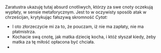 Zaratustra ukazuję tutaj absurd cnotliwych, którzy za swe cnoty oczekują wypłaty, w sensie metaforycznym.
Jest to w oczywisty sposób atak w chrześcijan, krytykując fałszywą skromność
_Cytat:_
- I oto złorzeczycie mi za to, że pouczam, iż nie ma zapłaty, nie ma płatmistrza.
- Kochacie swą cnotę, jak matka dziecię kocha, i któż słyszał kiedy, żeby matka za tę miłość opłacona być chciała.
- 